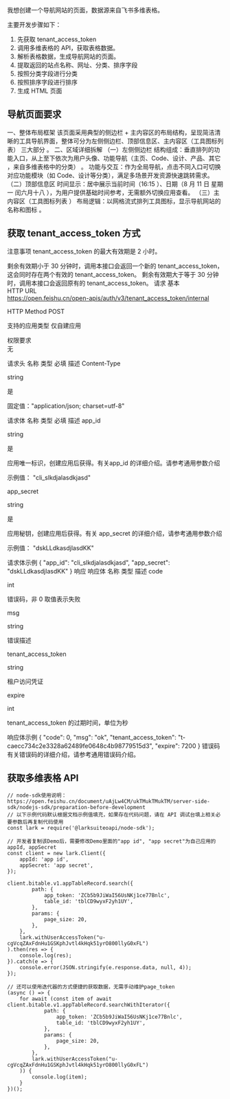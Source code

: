 我想创建一个导航网站的页面，数据源来自飞书多维表格。

主要开发步骤如下：
1. 先获取 tenant_access_token
2. 调用多维表格的 API，获取表格数据。
3. 解析表格数据，生成导航网站的页面。
  1. 提取返回的站点名称、网址、分类、排序字段
  2. 按照分类字段进行分类
  3. 按照排序字段进行排序
  4. 生成 HTML 页面

## 导航页面要求
一、整体布局框架
该页面采用典型的侧边栏 + 主内容区的布局结构，呈现简洁清晰的工具导航界面，整体可分为左侧侧边栏、顶部信息区、主内容区（工具图标列表） 三大部分 。
二、区域详细拆解
（一）左侧侧边栏
结构组成：垂直排列的功能入口，从上至下依次为用户头像、功能导航（主页、Code、设计、产品、其它 ，来自多维表格中的分类） 。
功能与交互：作为全局导航，点击不同入口可切换对应功能模块（如 Code、设计等分类），满足多场景开发资源快速跳转需求。
（二）顶部信息区
时间显示：居中展示当前时间（16:15 ）、日期（8 月 11 日 星期一 闰六月十八 ），为用户提供基础时间参考，无需额外切换应用查看。
（三）主内容区（工具图标列表 ）
布局逻辑：以网格流式排列工具图标，显示导航网站的名称和图标 。


## 获取 tenant_access_token 方式

注意事项
tenant_access_token 的最大有效期是 2 小时。

剩余有效期小于 30 分钟时，调用本接口会返回一个新的 tenant_access_token，这会同时存在两个有效的 tenant_access_token。
剩余有效期大于等于 30 分钟时，调用本接口会返回原有的 tenant_access_token。
请求
基本	
HTTP URL	
https://open.feishu.cn/open-apis/auth/v3/tenant_access_token/internal

HTTP Method	
POST

支持的应用类型	
仅自建应用

权限要求 	
无

请求头
名称	类型	必填	描述
Content-Type

string

是

固定值："application/json; charset=utf-8"

请求体
名称	类型	必填	描述
app_id

string

是

应用唯一标识，创建应用后获得。有关app_id 的详细介绍。请参考通用参数介绍

示例值： "cli_slkdjalasdkjasd"

app_secret

string

是

应用秘钥，创建应用后获得。有关 app_secret 的详细介绍，请参考通用参数介绍

示例值： "dskLLdkasdjlasdKK"

请求体示例
{
    "app_id": "cli_slkdjalasdkjasd",
    "app_secret": "dskLLdkasdjlasdKK"
}
响应
响应体
名称	类型	描述
code

int

错误码，非 0 取值表示失败

msg

string

错误描述

tenant_access_token

string

租户访问凭证

expire

int

tenant_access_token 的过期时间，单位为秒

响应体示例
{
    "code": 0,
    "msg": "ok",
    "tenant_access_token": "t-caecc734c2e3328a62489fe0648c4b98779515d3",
    "expire": 7200
}
错误码
有关错误码的详细介绍，请参考通用错误码介绍。

## 获取多维表格 API
```
// node-sdk使用说明：https://open.feishu.cn/document/uAjLw4CM/ukTMukTMukTM/server-side-sdk/nodejs-sdk/preparation-before-development
// 以下示例代码默认根据文档示例值填充，如果存在代码问题，请在 API 调试台填上相关必要参数后再复制代码使用
const lark = require('@larksuiteoapi/node-sdk');

// 开发者复制该Demo后，需要修改Demo里面的"app id", "app secret"为自己应用的appId, appSecret
const client = new lark.Client({
	appId: 'app id',
	appSecret: 'app secret',
});

client.bitable.v1.appTableRecord.search({
		path: {
			app_token: 'ZCb5b9JiWaI56UsNKj1ce77Bnlc',
			table_id: 'tblCD9wyxF2yh1UY',
		},
		params: {
			page_size: 20,
		},
	},
	lark.withUserAccessToken("u-cgVcqZAxFdnHu1GSKphJvtl4kHqk51yrO800llyG0xFL")
).then(res => {
	console.log(res);
}).catch(e => {
	console.error(JSON.stringify(e.response.data, null, 4));
});

// 还可以使用迭代器的方式便捷的获取数据，无需手动维护page_token
(async () => {
	for await (const item of await client.bitable.v1.appTableRecord.searchWithIterator({
			path: {
				app_token: 'ZCb5b9JiWaI56UsNKj1ce77Bnlc',
				table_id: 'tblCD9wyxF2yh1UY',
			},
			params: {
				page_size: 20,
			},
		},
		lark.withUserAccessToken("u-cgVcqZAxFdnHu1GSKphJvtl4kHqk51yrO800llyG0xFL")
	)) {
		console.log(item);
	}
})();
```